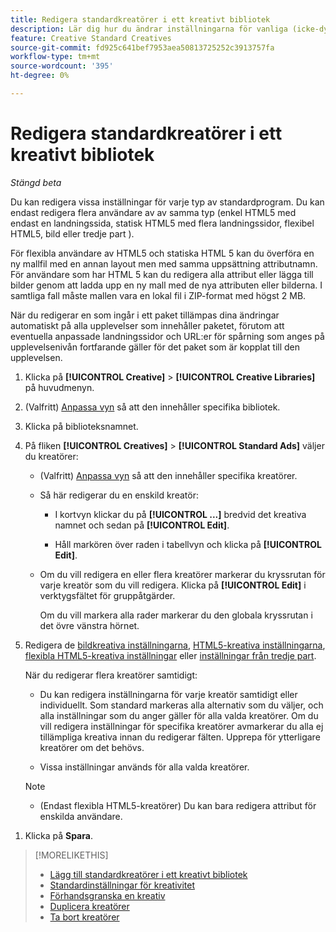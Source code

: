 ```yaml
---
title: Redigera standardkreatörer i ett kreativt bibliotek
description: Lär dig hur du ändrar inställningarna för vanliga (icke-dynamiska) kreatörer i ett kreativt bibliotek.
feature: Creative Standard Creatives
source-git-commit: fd925c641bef7953aea50813725252c3913757fa
workflow-type: tm+mt
source-wordcount: '395'
ht-degree: 0%

---
```


# Redigera standardkreatörer i ett kreativt bibliotek

*Stängd beta*

Du kan redigera vissa inställningar för varje typ av standardprogram. Du kan endast redigera flera användare av <!-- or creative variations --> av samma typ (enkel HTML5 med endast en landningssida, statisk HTML5 med flera landningssidor, flexibel HTML5, bild eller tredje part <!-- , or dynamic -->).

För flexibla användare av HTML5 och statiska HTML 5 kan du överföra en ny mallfil med en annan layout men med samma uppsättning attributnamn. För användare som har HTML 5 kan du redigera alla attribut eller lägga till bilder genom att ladda upp en ny mall med de nya attributen eller bilderna. I samtliga fall måste mallen vara en lokal fil i ZIP-format med högst 2 MB.

När du redigerar en <!-- or creative variation --> som ingår i ett paket tillämpas dina ändringar automatiskt på alla upplevelser som innehåller paketet, förutom att eventuella anpassade landningssidor och URL:er för spårning som anges på upplevelsenivån fortfarande gäller för det paket som är kopplat till den upplevelsen.

1. Klicka på **[!UICONTROL Creative]** > **[!UICONTROL Creative Libraries]** på huvudmenyn.

1. (Valfritt) [Anpassa vyn](/help/creative/introduction/customize-data-views.md) så att den innehåller specifika bibliotek.

1. Klicka på biblioteksnamnet.

1. På fliken **[!UICONTROL Creatives]** > **[!UICONTROL Standard Ads]** väljer du kreatörer:

   * (Valfritt) [Anpassa vyn](/help/creative/introduction/customize-data-views.md) så att den innehåller specifika kreatörer.

   * Så här redigerar du en enskild kreatör:

      * I kortvyn klickar du på **[!UICONTROL ...]** bredvid det kreativa namnet och sedan på **[!UICONTROL Edit]**.

      * Håll markören över raden i tabellvyn och klicka på **[!UICONTROL Edit]**.

   * Om du vill redigera en eller flera kreatörer markerar du kryssrutan för varje kreatör som du vill redigera. Klicka på **[!UICONTROL Edit]** i verktygsfältet för gruppåtgärder.

     Om du vill markera alla rader markerar du den globala kryssrutan i det övre vänstra hörnet.

1. Redigera de [bildkreativa inställningarna](/help/creative/creative-libraries/creative-settings-standard.md#creative-settings-image), [HTML5-kreativa inställningarna](/help/creative/creative-libraries/creative-settings-standard.md#creative-settings-html5), [flexibla HTML5-kreativa inställningar](/help/creative/creative-libraries/creative-settings-standard.md#creative-settings-flexible-html5) eller [inställningar från tredje part](/help/creative/creative-libraries/creative-settings-standard.md#creative-settings-third-party). <!-- , or [dynamic creative settings](/help/creative/creative-libraries/creative-settings-dynamic.md) -->

   När du redigerar flera kreatörer samtidigt:

   * Du kan redigera inställningarna för varje kreatör samtidigt eller individuellt. Som standard markeras alla alternativ som du väljer, och alla inställningar som du anger gäller för alla valda kreatörer. Om du vill redigera inställningar för specifika kreatörer avmarkerar du alla ej tillämpliga kreativa innan du redigerar fälten. Upprepa för ytterligare kreatörer om det behövs.

   * Vissa inställningar används för alla valda kreatörer.

   >[!NOTE]
   >
   >* (Endast flexibla HTML5-kreatörer) Du kan bara redigera attribut för enskilda användare.<!-- Also, when you update the template for a parent creative with child variations, the variations are updated with any changes to the template layout, but the attribute values for the variation aren't changed. -->

<!-- Not there as of 1/16/25. If we do add it, verify the applicable ad types:   
1. (Flexible HTML5 [or third-party should be possible, but not so] creatives; optional) Once you've made your changes, click ![]() to preview the new creative. 
-->

1. Klicka på **Spara**.

<!-- Not there as of 1/16/25. If we do add it, add back in:
1. (Flexible HTML5 or third-party creatives; optional) Regenerate the thumbnail within the table view or cards view if the change isn't visible immediately.
-->

>[!MORELIKETHIS]
>
>* [Lägg till standardkreatörer i ett kreativt bibliotek](creative-add-standard.md)
>* [Standardinställningar för kreativitet](/help/creative/creative-libraries/creative-settings-standard.md)
>* [Förhandsgranska en kreativ](/help/creative/creative-libraries/creative-preview.md)
>* [Duplicera kreatörer](/help/creative/creative-libraries/creative-duplicate.md)
>* [Ta bort kreatörer](/help/creative/creative-libraries/creative-delete.md)
